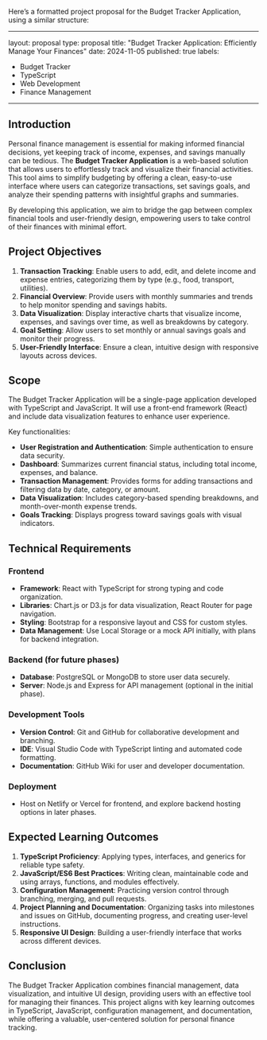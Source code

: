 Here’s a formatted project proposal for the Budget Tracker Application, using a similar structure:



---
layout: proposal
type: proposal
title: "Budget Tracker Application: Efficiently Manage Your Finances"
date: 2024-11-05
published: true
labels:
  - Budget Tracker
  - TypeScript
  - Web Development
  - Finance Management
---

## Introduction

Personal finance management is essential for making informed financial decisions, yet keeping track of income, expenses, and savings manually can be tedious. The **Budget Tracker Application** is a web-based solution that allows users to effortlessly track and visualize their financial activities. This tool aims to simplify budgeting by offering a clean, easy-to-use interface where users can categorize transactions, set savings goals, and analyze their spending patterns with insightful graphs and summaries.

By developing this application, we aim to bridge the gap between complex financial tools and user-friendly design, empowering users to take control of their finances with minimal effort.

## Project Objectives

1. **Transaction Tracking**: Enable users to add, edit, and delete income and expense entries, categorizing them by type (e.g., food, transport, utilities).
2. **Financial Overview**: Provide users with monthly summaries and trends to help monitor spending and savings habits.
3. **Data Visualization**: Display interactive charts that visualize income, expenses, and savings over time, as well as breakdowns by category.
4. **Goal Setting**: Allow users to set monthly or annual savings goals and monitor their progress.
5. **User-Friendly Interface**: Ensure a clean, intuitive design with responsive layouts across devices.

## Scope

The Budget Tracker Application will be a single-page application developed with TypeScript and JavaScript. It will use a front-end framework (React) and include data visualization features to enhance user experience.

Key functionalities:
- **User Registration and Authentication**: Simple authentication to ensure data security.
- **Dashboard**: Summarizes current financial status, including total income, expenses, and balance.
- **Transaction Management**: Provides forms for adding transactions and filtering data by date, category, or amount.
- **Data Visualization**: Includes category-based spending breakdowns, and month-over-month expense trends.
- **Goals Tracking**: Displays progress toward savings goals with visual indicators.

## Technical Requirements

### Frontend
- **Framework**: React with TypeScript for strong typing and code organization.
- **Libraries**: Chart.js or D3.js for data visualization, React Router for page navigation.
- **Styling**: Bootstrap for a responsive layout and CSS for custom styles.
- **Data Management**: Use Local Storage or a mock API initially, with plans for backend integration.

### Backend (for future phases)
- **Database**: PostgreSQL or MongoDB to store user data securely.
- **Server**: Node.js and Express for API management (optional in the initial phase).

### Development Tools
- **Version Control**: Git and GitHub for collaborative development and branching.
- **IDE**: Visual Studio Code with TypeScript linting and automated code formatting.
- **Documentation**: GitHub Wiki for user and developer documentation.

### Deployment
- Host on Netlify or Vercel for frontend, and explore backend hosting options in later phases.

## Expected Learning Outcomes

1. **TypeScript Proficiency**: Applying types, interfaces, and generics for reliable type safety.
2. **JavaScript/ES6 Best Practices**: Writing clean, maintainable code and using arrays, functions, and modules effectively.
3. **Configuration Management**: Practicing version control through branching, merging, and pull requests.
4. **Project Planning and Documentation**: Organizing tasks into milestones and issues on GitHub, documenting progress, and creating user-level instructions.
5. **Responsive UI Design**: Building a user-friendly interface that works across different devices.

## Conclusion

The Budget Tracker Application combines financial management, data visualization, and intuitive UI design, providing users with an effective tool for managing their finances. This project aligns with key learning outcomes in TypeScript, JavaScript, configuration management, and documentation, while offering a valuable, user-centered solution for personal finance tracking.
